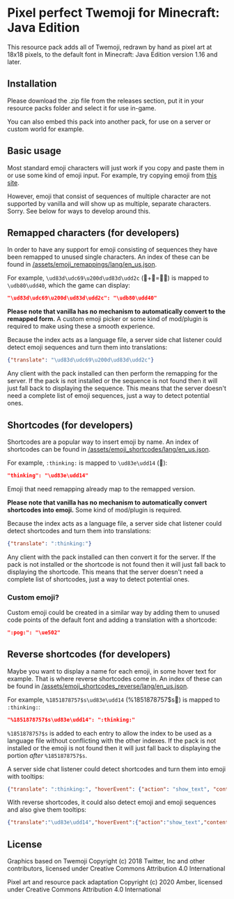 # Pixel perfect Twemoji for Minecraft: Java Edition
This resource pack adds all of Twemoji, redrawn by hand as pixel art at 18x18 pixels, to the default font in Minecraft: Java Edition version 1.16 and later.

## Installation
Please download the .zip file from the releases section, put it in your resource packs folder and select it for use in-game.

You can also embed this pack into another pack, for use on a server or custom world for example.


## Basic usage 
Most standard emoji characters will just work if you copy and paste them in or use some kind of emoji input. For example, try copying emoji from [this site](https://emojifinder.com/).

However, emoji that consist of sequences of multiple character are not supported by vanilla and will show up as multiple, separate characters. Sorry. See below for ways to develop around this.


## Remapped characters (for developers)
In order to have any support for emoji consisting of sequences they have been remapped to unused single characters. An index of these can be found in [/assets/emoji_remappings/lang/en_us.json](assets/emoji_remappings/lang/en_us.json).

For example, `\ud83d\udc69\u200d\ud83d\udd2c` (👩+🔬=👩‍🔬) is mapped to `\udb80\udd40`, which the game can display:

```json
"\ud83d\udc69\u200d\ud83d\udd2c": "\udb80\udd40"
```

**Please note that vanilla has no mechanism to automatically convert to the remapped form.** A custom emoji picker or some kind of mod/plugin is required to make using these a smooth experience. 

Because the index acts as a language file, a server side chat listener could detect emoji sequences and turn them into translations:

```json
{"translate": "\ud83d\udc69\u200d\ud83d\udd2c"}
``` 

Any client with the pack installed can then perform the remapping for the server. If the pack is not installed or the sequence is not found then it will just fall back to displaying the sequence. This means that the server doesn't need a complete list of emoji sequences, just a way to detect potential ones.


## Shortcodes (for developers)
Shortcodes are a popular way to insert emoji by name. An index of shortcodes can be found in [/assets/emoji_shortcodes/lang/en_us.json](assets/emoji_shortcodes/lang/en_us.json).

For example, `:thinking:` is mapped to `\ud83e\udd14` (🤔):

```json
"thinking": "\ud83e\udd14"
```

Emoji that need remapping already map to the remapped version.

**Please note that vanilla has no mechanism to automatically convert shortcodes into emoji.** Some kind of mod/plugin is required.

Because the index acts as a language file, a server side chat listener could detect shortcodes and turn them into translations:

```json
{"translate": ":thinking:"}
``` 

Any client with the pack installed can then convert it for the server. If the pack is not installed or the shortcode is not found then it will just fall back to displaying the shortcode. This means that the server doesn't need a complete list of shortcodes, just a way to detect potential ones.


### Custom emoji?
Custom emoji could be created in a similar way by adding them to unused code points of the default font and adding a translation with a shortcode:

```json
":pog:": "\ue502"
```

## Reverse shortcodes (for developers)
Maybe you want to display a name for each emoji, in some hover text for example. That is where reverse shortcodes come in. An index of these can be found in [/assets/emoji_shortcodes_reverse/lang/en_us.json](assets/emoji_shortcodes_reverse/lang/en_us.json).

For example, `%1851878757$s\ud83e\udd14` (%1851878757$s🤔) is mapped to `:thinking:`:

```json
"%1851878757$s\ud83e\udd14": ":thinking:"
```

`%1851878757$s` is added to each entry to allow the index to be used as a language file without conflicting with the other indexes. If the pack is not installed or the emoji is not found then it will just fall back to displaying the portion *after* `%1851878757$s`.

A server side chat listener could detect shortcodes and turn them into emoji with tooltips:
```json
{"translate": ":thinking:", "hoverEvent": {"action": "show_text", "contents": ":thinking:"}}
```

With reverse shortcodes, it could also detect emoji and emoji sequences and also give them tooltips:
```json
{"translate":"\ud83e\udd14","hoverEvent":{"action":"show_text","contents":{"translate":"%1851878757$s\ud83e\udd14"}}}
```


## License
Graphics based on Twemoji Copyright (c) 2018 Twitter, Inc and other contributors, licensed under Creative Commons Attribution 4.0 International

Pixel art and resource pack adaptation Copyright (c) 2020 Amber, licensed under Creative Commons Attribution 4.0 International